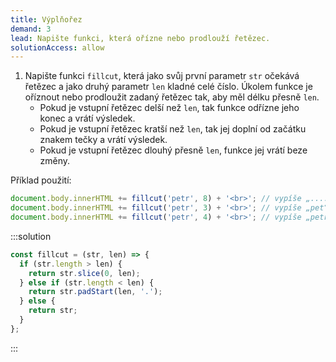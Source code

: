 ```yaml
---
title: Výplňořez
demand: 3
lead: Napište funkci, která ořízne nebo prodlouží řetězec.
solutionAccess: allow
---
```


1. Napište funkci `fillcut`, která jako svůj první parametr `str` očekává řetězec a jako druhý parametr `len` kladné celé číslo. Úkolem funkce je oříznout nebo prodloužit zadaný řetězec tak, aby měl délku přesně `len`.
   - Pokud je vstupní řetězec delší než `len`, tak funkce odřízne jeho konec a vrátí výsledek.
   - Pokud je vstupní řetězec kratší než `len`, tak jej doplní od začátku znakem tečky a vrátí výsledek.
   - Pokud je vstupní řetězec dlouhý přesně `len`, funkce jej vrátí beze změny.

Příklad použití:

```js
document.body.innerHTML += fillcut('petr', 8) + '<br>'; // vypíše „....petr“
document.body.innerHTML += fillcut('petr', 3) + '<br>'; // vypíše „pet“
document.body.innerHTML += fillcut('petr', 4) + '<br>'; // vypíše „petr“
```

:::solution

```js
const fillcut = (str, len) => {
  if (str.length > len) {
    return str.slice(0, len);
  } else if (str.length < len) {
    return str.padStart(len, '.');
  } else {
    return str;
  }
};
```

:::
